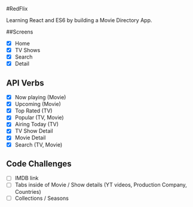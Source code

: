 #RedFlix

Learning React and ES6 by building a Movie Directory App.

##Screens

- [x] Home
- [x] TV Shows
- [x] Search
- [x] Detail

## API Verbs

- [x] Now playing (Movie)
- [x] Upcoming (Movie)
- [x] Top Rated (TV)
- [x] Popular (TV, Movie)
- [x] Airing Today (TV)
- [x] TV Show Detail
- [x] Movie Detail
- [x] Search (TV, Movie)

## Code Challenges

- [ ] IMDB link
- [ ] Tabs inside of Movie / Show details (YT videos, Production Company, Countries)
- [ ] Collections / Seasons
